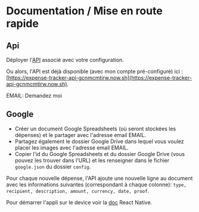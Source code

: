 # Documentation / Mise en route rapide

## Api

Déployer l'[API](https://github.com/clementgarbay/ExpenseTracker-API) associé avec votre configuration.

Ou alors, l'API est déjà disponible (avec mon compte pré-configuré) ici : [https://expense-tracker-api-gcnmcmtirw.now.sh](https://expense-tracker-api-gcnmcmtirw.now.sh).

EMAIL: Demandez moi

## Google

- Créer un document Google Spreadsheets (où seront stockées les dépenses) et le partager avec l'adresse email EMAIL.
- Partagez également le dossier Google Drive dans lequel vous voulez placer les images avec l'adresse email EMAIL. 
- Copier l'id du Google Spreadsheets et du dossier Google Drive (vous pouvez les trouver dans l'URL) et les renseigner dans le fichier `google.json` du dossier `config`.

Pour chaque nouvelle dépense, l'API ajoute une nouvelle ligne au document avec les informations suivantes (correspondant à chaque colonne): `type, recipient, description, amount, currency, date, proof`.

Pour démarrer l'appli sur le device voir la [doc](https://facebook.github.io/react-native/docs/running-on-device.html) React Native.

